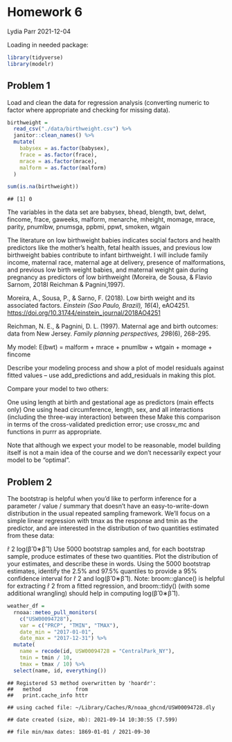 Homework 6
================
Lydia Parr
2021-12-04

Loading in needed package:

``` r
library(tidyverse)
library(modelr)
```

## Problem 1

Load and clean the data for regression analysis (converting numeric to
factor where appropriate and checking for missing data).

``` r
birthweight = 
  read_csv("./data/birthweight.csv") %>%
  janitor::clean_names() %>%
  mutate(
    babysex = as.factor(babysex),
    frace = as.factor(frace),
    mrace = as.factor(mrace),
    malform = as.factor(malform)
  ) 

sum(is.na(birthweight))
```

    ## [1] 0

The variables in the data set are babysex, bhead, blength, bwt, delwt,
fincome, frace, gaweeks, malform, menarche, mheight, momage, mrace,
parity, pnumlbw, pnumsga, ppbmi, ppwt, smoken, wtgain

The literature on low birthweight babies indicates social factors and
health predictors like the mother’s health, fetal health issues, and
previous low birthweight babies contribute to infant birthweight. I will
include family income, maternal race, maternal age at delivery, presence
of malformations, and previous low birth weight babies, and maternal
weight gain during pregnancy as predictors of low birthweight (Moreira,
de Sousa, & Flavio Sarnom, 2018l Reichman & Pagnini,1997).

Moreira, A., Sousa, P., & Sarno, F. (2018). Low birth weight and its
associated factors. *Einstein (Sao Paulo, Brazil), 16*(4), eAO4251.
<https://doi.org/10.31744/einstein_journal/2018AO4251>

Reichman, N. E., & Pagnini, D. L. (1997). Maternal age and birth
outcomes: data from New Jersey. *Family planning perspectives, 29*8(6),
268–295.

My model: E(bwt) = malform + mrace + pnumlbw + wtgain + momage + fincome

Describe your modeling process and show a plot of model residuals
against fitted values – use add\_predictions and add\_residuals in
making this plot.

Compare your model to two others:

One using length at birth and gestational age as predictors (main
effects only) One using head circumference, length, sex, and all
interactions (including the three-way interaction) between these Make
this comparison in terms of the cross-validated prediction error; use
crossv\_mc and functions in purrr as appropriate.

Note that although we expect your model to be reasonable, model building
itself is not a main idea of the course and we don’t necessarily expect
your model to be “optimal”.

## Problem 2

The bootstrap is helpful when you’d like to perform inference for a
parameter / value / summary that doesn’t have an easy-to-write-down
distribution in the usual repeated sampling framework. We’ll focus on a
simple linear regression with tmax as the response and tmin as the
predictor, and are interested in the distribution of two quantities
estimated from these data:

r̂ 2 log(β̂ 0∗β̂ 1) Use 5000 bootstrap samples and, for each bootstrap
sample, produce estimates of these two quantities. Plot the distribution
of your estimates, and describe these in words. Using the 5000 bootstrap
estimates, identify the 2.5% and 97.5% quantiles to provide a 95%
confidence interval for r̂ 2 and log(β̂ 0∗β̂ 1). Note: broom::glance() is
helpful for extracting r̂ 2 from a fitted regression, and broom::tidy()
(with some additional wrangling) should help in computing log(β̂ 0∗β̂ 1).

``` r
weather_df = 
  rnoaa::meteo_pull_monitors(
    c("USW00094728"),
    var = c("PRCP", "TMIN", "TMAX"), 
    date_min = "2017-01-01",
    date_max = "2017-12-31") %>%
  mutate(
    name = recode(id, USW00094728 = "CentralPark_NY"),
    tmin = tmin / 10,
    tmax = tmax / 10) %>%
  select(name, id, everything())
```

    ## Registered S3 method overwritten by 'hoardr':
    ##   method           from
    ##   print.cache_info httr

    ## using cached file: ~/Library/Caches/R/noaa_ghcnd/USW00094728.dly

    ## date created (size, mb): 2021-09-14 10:30:55 (7.599)

    ## file min/max dates: 1869-01-01 / 2021-09-30
